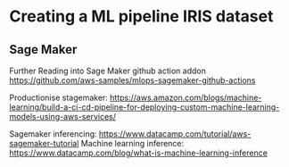 # Creating a ML pipeline IRIS dataset

## Sage Maker

Further Reading into Sage Maker github action addon
https://github.com/aws-samples/mlops-sagemaker-github-actions

Productionise stagemaker: https://aws.amazon.com/blogs/machine-learning/build-a-ci-cd-pipeline-for-deploying-custom-machine-learning-models-using-aws-services/

Sagemaker inferencing: https://www.datacamp.com/tutorial/aws-sagemaker-tutorial
Machine learning inference: https://www.datacamp.com/blog/what-is-machine-learning-inference